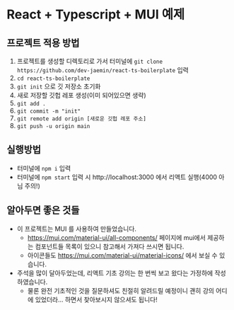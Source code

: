 # React + Typescript + MUI 예제

## 프로젝트 적용 방법

1. 프로젝트를 생성할 디렉토리로 가서 터미널에 `git clone https://github.com/dev-jaemin/react-ts-boilerplate` 입력
2. `cd react-ts-boilerplate`
3. `git init` 으로 깃 저장소 초기화
4. 새로 저장할 깃헙 레포 생성(이미 되어있으면 생략)
5. `git add .`
6. `git commit -m "init"`
7. `git remote add origin [새로운 깃헙 레포 주소]`
8. `git push -u origin main`

## 실행방법

- 터미널에 `npm i` 입력
- 터미널에 `npm start` 입력 시 http://localhost:3000 에서 리액트 실행(4000 아님 주의!)

## 알아두면 좋은 것들

- 이 프로젝트는 MUI 를 사용하여 만들었습니다.
  - https://mui.com/material-ui/all-components/ 페이지에 mui에서 제공하는 컴포넌트들 목록이 있으니 참고해서 가져다 쓰시면 됩니다.
  - 아이콘들도 https://mui.com/material-ui/material-icons/ 에서 보실 수 있습니다.
- 주석을 많이 달아두었는데, 리액트 기초 강의는 한 번씩 보고 왔다는 가정하에 작성하였습니다.
  - 물론 완전 기초적인 것을 질문하셔도 친절히 알려드릴 예정이니 괜히 강의 어디에 있었더라... 하면서 찾아보시지 않으셔도 됩니다!

